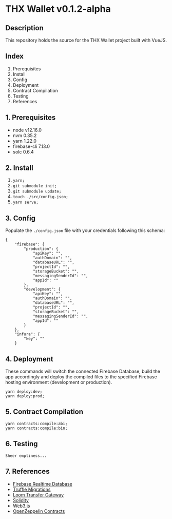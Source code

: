 # THX Wallet v0.1.2-alpha

## Description

This repository holds the source for the THX Wallet project built with VueJS.

## Index

1. Prerequisites
2. Install
3. Config
4. Deployment
5. Contract Compilation
6. Testing
7. References

## 1. Prerequisites

-   node v12.16.0
-   nvm 0.35.2
-   yarn 1.22.0
-   firebase-cli 7.13.0
-   solc 0.6.4

## 2. Install

1. `yarn;`
2. `git submodule init;`
3. `git submodule update;`
4. `touch ./src/config.json;`
5. `yarn serve;`

## 3. Config

Populate the `./config.json` file with your credentials following this schema:

```
{
    "firebase": {
        "production": {
            "apiKey": "",
            "authDomain": "",
            "databaseURL": "",
            "projectId": "",
            "storageBucket": "",
            "messagingSenderId": "",
            "appId": ""
        },
        "development": {
            "apiKey": "",
            "authDomain": "",
            "databaseURL": "",
            "projectId": "",
            "storageBucket": "",
            "messagingSenderId": "",
            "appId": ""
        }
    },
    "infura": {
        "key": ""
    }
```

## 4. Deployment

These commands will switch the connected Firebase Database, build the app accordingly and deploy the compiled files to the specified Firebase hosting environment (development or production).

```
yarn deploy:dev;
yarn deploy:prod;
```

## 5. Contract Compilation

```
yarn contracts:compile:abi;
yarn contracts:compile:bin;
```

## 6. Testing

```
Sheer emptiness...
```

## 7. References

-   [Firebase Realtime Database](https://firebase.google.com/docs/database/)
-   [Truffle Migrations](https://www.trufflesuite.com/docs/truffle/getting-started/running-migrations)
-   [Loom Transfer Gateway](https://loomx.io/developers/en/transfer-gateway.html#overview)
-   [Solidity](https://solidity.readthedocs.io/en/v0.6.4/)
-   [Web3.js](https://web3js.readthedocs.io/en/v1.2.6/)
-   [OpenZeppelin Contracts](https://github.com/OpenZeppelin/openzeppelin-solidity.git)

